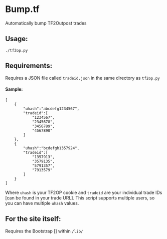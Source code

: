 # Bump.tf
Automatically bump TF2Outpost trades

## Usage:

    ./tf2op.py

## Requirements:

Requires a JSON file called `tradeid.json` in the same directory as
`tf2op.py` 

#### Sample:

    [
        {                                                                         
            "uhash":"abcdefg1234567",                           
            "tradeid":[                                                           
                "1234567",                                                       
                "2345678",                                                       
                "3456789",                                                       
                "4567890"                                                        
            ]                                                                     
        }, 
        {                                                                      
            "uhash":"bcdefgh1357924",                                         
            "tradeid":[                                                        
                "1357913",                                                     
                "3579135",                                                     
                "5791357",                                                     
                "7913579"                                                      
            ]                                                                  
        }
    ]

Where `uhash` is your TF2OP cookie and `tradeid` are your individual
trade IDs [can be found in your trade URL]. This script supports
multiple users, so you can have multiple `uhash` values.

## For the site itself:

Requires the Bootstrap [] within `/lib/`

